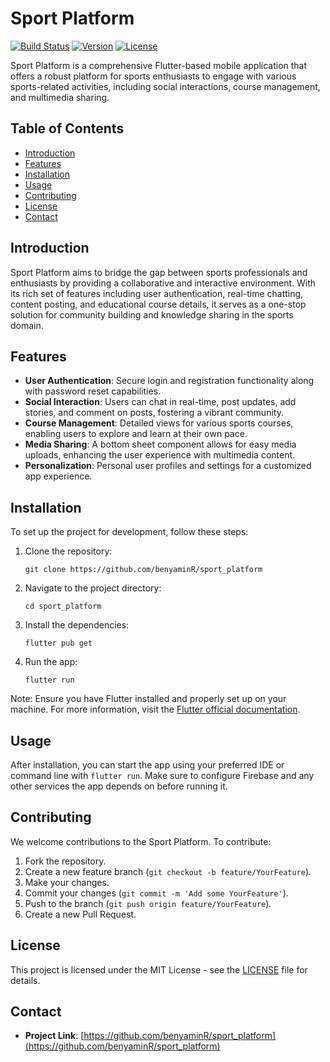 
# Sport Platform

[![Build Status](https://img.shields.io/badge/build-passing-brightgreen.svg)](https://github.com/username/sport_platform)
[![Version](https://img.shields.io/badge/version-1.0.0-blue.svg)](https://github.com/username/sport_platform)
[![License](https://img.shields.io/badge/license-MIT-green.svg)](LICENSE)

Sport Platform is a comprehensive Flutter-based mobile application that offers a robust platform for sports enthusiasts to engage with various sports-related activities, including social interactions, course management, and multimedia sharing.

## Table of Contents
- [Introduction](#introduction)
- [Features](#features)
- [Installation](#installation)
- [Usage](#usage)
- [Contributing](#contributing)
- [License](#license)
- [Contact](#contact)

## Introduction

Sport Platform aims to bridge the gap between sports professionals and enthusiasts by providing a collaborative and interactive environment. With its rich set of features including user authentication, real-time chatting, content posting, and educational course details, it serves as a one-stop solution for community building and knowledge sharing in the sports domain.

## Features

- **User Authentication**: Secure login and registration functionality along with password reset capabilities.
- **Social Interaction**: Users can chat in real-time, post updates, add stories, and comment on posts, fostering a vibrant community.
- **Course Management**: Detailed views for various sports courses, enabling users to explore and learn at their own pace.
- **Media Sharing**: A bottom sheet component allows for easy media uploads, enhancing the user experience with multimedia content.
- **Personalization**: Personal user profiles and settings for a customized app experience.

## Installation

To set up the project for development, follow these steps:

1. Clone the repository:
   ```
   git clone https://github.com/benyaminR/sport_platform
   ```
2. Navigate to the project directory:
   ```
   cd sport_platform
   ```
3. Install the dependencies:
   ```
   flutter pub get
   ```
4. Run the app:
   ```
   flutter run
   ```

Note: Ensure you have Flutter installed and properly set up on your machine. For more information, visit the [Flutter official documentation](https://flutter.dev/docs/get-started/install).

## Usage

After installation, you can start the app using your preferred IDE or command line with `flutter run`. Make sure to configure Firebase and any other services the app depends on before running it.

## Contributing

We welcome contributions to the Sport Platform. To contribute:

1. Fork the repository.
2. Create a new feature branch (`git checkout -b feature/YourFeature`).
3. Make your changes.
4. Commit your changes (`git commit -m 'Add some YourFeature'`).
5. Push to the branch (`git push origin feature/YourFeature`).
6. Create a new Pull Request.

## License

This project is licensed under the MIT License - see the [LICENSE](LICENSE) file for details.

## Contact
- **Project Link**: [https://github.com/benyaminR/sport_platform](https://github.com/benyaminR/sport_platform)

